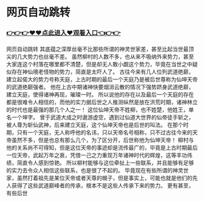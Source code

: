 # 网页自动跳转

### <a href="https://github.com/xinfue/dunp/issues/2">👉👉👉♥♥点此进入♥观看入口👈👉👉</a>

网页自动跳转
其底蕴之深厚丝毫不比那些所谓的神灵世家差，甚至比起当世最顶尖的几大势力也丝毫不差。
    虽然柳村的人数不多，也从来不吸纳外来势力，甚至大家连这个村落在哪里都不清楚，但是却无人敢小觑这个势力，毕竟在当世之中疑似存在神仙境老怪物的势力，简直是太吓人了。
    古往今来有几人位列武道绝巅，建立起偌大的势力号称天庭，上古时期的最后一个天庭乃是被后世尊称为仙坤天帝的武道绝巅强者。
    他在上古中期诸神快要烟消云散的情况下强势跻身武道绝巅，建立天庭，使得诸神再现，璀璨一时。
    所以说他的存在以及最后一个天庭的存在都是很难令人相信的，而他的实力据后世之人推测纵然是放在洪荒时期，诸神林立的时代也是最强的那几个人之一！
    这位仙坤天帝不姓柳，也不姓楚，他姓王，单名一个坤字。
    曾于武道大成之时遨游虚空，遇到过仙道大世界的仙帝徒手斩之，被人尊为斩仙武神，后来建立天庭，这个仙坤天帝也是后世的叫法。
    在那个时期，只有一个天庭，无人称呼他的名讳，只以天帝名号相称，只不过古往今来的天帝虽然不多，但是也总有那么几个，为了区分开，后世称他为仙坤天帝！
    柳村与他的关系尚不可得知，但是这位天帝的事迹却是流传最广的，毕竟是上古时期最后一位天帝，武起万年之衰，凭借一己之力重现万年诸神时代的辉煌，这等丰功伟绩，简直令人感到惊艳。
    所以柳村能够与这位牵扯上一些联系，并且能够有足够的实力去令众人相信这些联系，也是很了不起的。
    毕竟现在有些所谓的神灵世家，虽然打着祖先是某位天帝或者天尊的幌子，但是事实上，可能也就是他们的先人获得了这些武道巅峰者的传承，根本不是这些人传承下来的势力。
    更有甚至，有些后世
